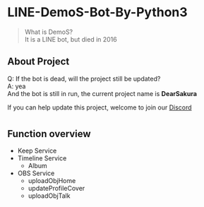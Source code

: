 # LINE-DemoS-Bot-By-Python3

>What is DemoS?\
>It is a LINE bot, but died in 2016


## About Project
Q: If the bot is dead, will the project still be updated? \
A: yea\
And the bot is still in run, the current project name is __DearSakura__

If you can help update this project, welcome to join our [Discord](https://discord.gg/vQrMbjA)

#
## Function overview
- Keep Service
- Timeline Service
    - Album
- OBS Service
    - uploadObjHome
    - updateProfileCover
    - uploadObjTalk
